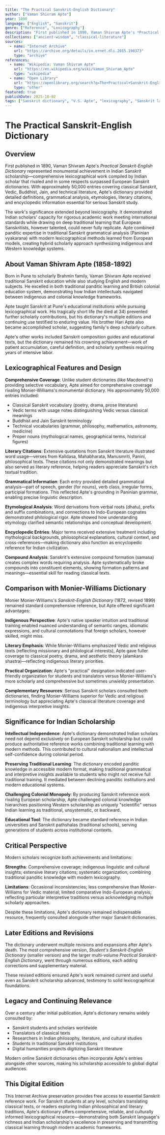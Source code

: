 ```yaml
---
title: "The Practical Sanskrit-English Dictionary"
author: ["Vaman Shivram Apte"]
year: 1890
language: ["English", "Sanskrit"]
genre: ["Reference", "Lexicography"]
description: "First published in 1890, Vaman Shivram Apte's *Practical Sanskrit-English Dictionary* represented monumental achievement in Indian Sanskrit scholarship—comprehensive lexicographical work compiled by Indian scholar that rivaled and in some respects surpassed European Sanskrit dictionaries. dictionary compiled by European scholar, Apte's work represented indigenous Indian scholarship reclaiming Sanskrit linguistic authority, combining traditional panditic knowledge with modern lexicographical methods. The dictionary includes extensive quotations from Sanskrit literature illustrating word usage, compound analysis, idiomatic expressions, and cultural context—making it indispensable tool for Sanskrit students, scholars, and translators. Apte's achievement demonstrated Indian scholars' capacity for rigorous academic work matching Western standards while preserving deep cultural and linguistic expertise that outsiders could never fully replicate."
collections: ["ancient-wisdom", "classical-literature"]
sources:
  - name: "Internet Archive"
    url: "https://archive.org/details/in.ernet.dli.2015.190373"
    type: "archive"
references:
  - name: "Wikipedia: Vaman Shivram Apte"
    url: "https://en.wikipedia.org/wiki/Vaman_Shivram_Apte"
    type: "wikipedia"
  - name: "Open Library"
    url: "https://openlibrary.org/search?q=The+Practical+Sanskrit-English+dictionary&mode=everything"
    type: "other"
featured: true
publishDate: 2025-10-02
tags: ["Sanskrit dictionary", "V.S. Apte", "lexicography", "Sanskrit language", "classical literature", "Indian scholarship", "reference work", "Sanskrit studies", "Vedic language"]
---
```


# The Practical Sanskrit-English Dictionary

## Overview

First published in 1890, Vaman Shivram Apte's *Practical Sanskrit-English Dictionary* represented monumental achievement in Indian Sanskrit scholarship—comprehensive lexicographical work compiled by Indian scholar that rivaled and in some respects surpassed European Sanskrit dictionaries. With approximately 50,000 entries covering classical Sanskrit, Vedic, Buddhist, Jain, and technical literature, Apte's dictionary provided detailed definitions, grammatical analysis, etymologies, literary citations, and encyclopedic information essential for serious Sanskrit study.

The work's significance extended beyond lexicography. It demonstrated Indian scholars' capacity for rigorous academic work meeting international standards while drawing on deep traditional learning that European Sanskritists, however talented, could never fully replicate. Apte combined panditic expertise in traditional Sanskrit grammatical analysis (Paninian vyakarana) with modern lexicographical methods learned from European models, creating hybrid scholarly approach synthesizing indigenous and Western knowledge systems.

## About Vaman Shivram Apte (1858-1892)

Born in Pune to scholarly Brahmin family, Vaman Shivram Apte received traditional Sanskrit education while also studying English and modern subjects. He excelled in both traditional panditic learning and British colonial education system, demonstrating how Indian intellectuals navigated between indigenous and colonial knowledge frameworks.

Apte taught Sanskrit at Pune's educational institutions while pursuing lexicographical work. His tragically short life (he died at 34) prevented further scholarly contributions, but his dictionary's multiple editions and continuing use testified to enduring value. His brother Hari Apte also became accomplished scholar, suggesting family's deep scholarly culture.

Apte's other works included Sanskrit composition guides and educational texts, but the dictionary remained his crowning achievement—work of patient accumulation, careful definition, and scholarly synthesis requiring years of intensive labor.

## Lexicographical Features and Design

**Comprehensive Coverage**: Unlike student dictionaries (like Macdonell's) providing selective vocabulary, Apte aimed for comprehensive coverage rivaling Monier-Williams's monumental dictionary. His approximately 50,000 entries included:

- Classical Sanskrit vocabulary (poetry, drama, prose literature)
- Vedic terms with usage notes distinguishing Vedic versus classical meanings
- Buddhist and Jain Sanskrit terminology
- Technical vocabularies (grammar, philosophy, mathematics, astronomy, medicine)
- Proper nouns (mythological names, geographical terms, historical figures)

**Literary Citations**: Extensive quotations from Sanskrit literature illustrated word usage—verses from Kalidasa, Mahabharata, Manusmriti, Panini, philosophical texts. These citations not only demonstrated meanings but also served as literary reference, helping readers appreciate Sanskrit's rich textual tradition.

**Grammatical Information**: Each entry provided detailed grammatical analysis—part of speech, gender (for nouns), verb class, irregular forms, participial formations. This reflected Apte's grounding in Paninian grammar, enabling precise linguistic description.

**Etymological Analysis**: Word derivations from verbal roots (dhatu), prefix and suffix combinations, and connections to Indo-European cognates demonstrated philological rigor. Apte showed how understanding etymology clarified semantic relationships and conceptual development.

**Encyclopedic Entries**: Major terms received extensive treatment including mythological backgrounds, philosophical explanations, cultural context, and cross-references—making dictionary also function as encyclopedic reference for Indian civilization.

**Compound Analysis**: Sanskrit's extensive compound formation (samasa) creates complex words requiring analysis. Apte systematically broke compounds into constituent elements, showing formation patterns and meanings—essential skill for reading classical texts.

## Comparison with Monier-Williams Dictionary

Monier Monier-Williams's *Sanskrit-English Dictionary* (1872, revised 1899) remained standard comprehensive reference, but Apte offered significant advantages:

**Indigenous Perspective**: Apte's native speaker intuition and traditional training enabled nuanced understanding of semantic ranges, idiomatic expressions, and cultural connotations that foreign scholars, however skilled, might miss.

**Literary Emphasis**: While Monier-Williams emphasized Vedic and religious texts (reflecting missionary and philological interests), Apte gave fuller coverage to classical poetry, drama, and aesthetic theory (alamkara shastra)—reflecting indigenous literary priorities.

**Practical Organization**: Apte's "practical" designation indicated user-friendly organization for students and translators versus Monier-Williams's more scholarly and comprehensive but sometimes unwieldy presentation.

**Complementary Resources**: Serious Sanskrit scholars consulted both dictionaries, finding Monier-Williams superior for Vedic and religious terminology but appreciating Apte's classical literature coverage and indigenous interpretive insights.

## Significance for Indian Scholarship

**Intellectual Independence**: Apte's dictionary demonstrated Indian scholars need not depend exclusively on European Sanskrit scholarship but could produce authoritative reference works combining traditional learning with modern methods. This contributed to cultural nationalism and intellectual self-confidence during colonial period.

**Preserving Traditional Learning**: The dictionary encoded panditic knowledge in accessible modern format, making traditional grammatical and interpretive insights available to students who might not receive full traditional training. It mediated between declining panditic institutions and modern educational systems.

**Challenging Colonial Monopoly**: By producing Sanskrit reference work rivaling European scholarship, Apte challenged colonial knowledge hierarchies positioning Western scholarship as uniquely "scientific" versus Indian learning as traditional, unsystematic, or backward.

**Educational Tool**: The dictionary became standard reference in Indian universities and Sanskrit pathshalas (traditional schools), serving generations of students across institutional contexts.

## Critical Perspective

Modern scholars recognize both achievements and limitations:

**Strengths**: Comprehensive coverage; indigenous linguistic and cultural insights; extensive literary citations; systematic organization; combining traditional panditic knowledge with modern lexicography.

**Limitations**: Occasional inconsistencies; less comprehensive than Monier-Williams for Vedic material; limited comparative Indo-European analysis; reflecting particular interpretive traditions versus acknowledging multiple scholarly approaches.

Despite these limitations, Apte's dictionary remained indispensable resource, frequently consulted alongside other major Sanskrit dictionaries.

## Later Editions and Revisions

The dictionary underwent multiple revisions and expansions after Apte's death. The most comprehensive version, *Student's Sanskrit-English Dictionary* (smaller version) and the larger multi-volume *Practical Sanskrit-English Dictionary*, went through numerous editions, each adding corrections and supplementary material.

These revised editions ensured Apte's work remained current and useful even as Sanskrit scholarship advanced, testimony to solid lexicographical foundations.

## Legacy and Continuing Relevance

Over a century after initial publication, Apte's dictionary remains widely consulted by:

- Sanskrit students and scholars worldwide
- Translators of classical texts
- Researchers in Indian philosophy, literature, and cultural studies
- Students in traditional Sanskrit institutions
- Digital humanities projects digitizing Sanskrit literature

Modern online Sanskrit dictionaries often incorporate Apte's entries alongside other sources, making his scholarship accessible to global digital audiences.

## This Digital Edition

This Internet Archive preservation provides free access to essential Sanskrit reference work. For Sanskrit students at any level, scholars translating classical texts, or readers exploring Indian philosophical and literary traditions, Apte's dictionary offers comprehensive, reliable, and culturally informed lexicographical resource—demonstrating both Sanskrit language's richness and Indian scholarship's excellence in preserving and transmitting classical learning through modern academic frameworks.
